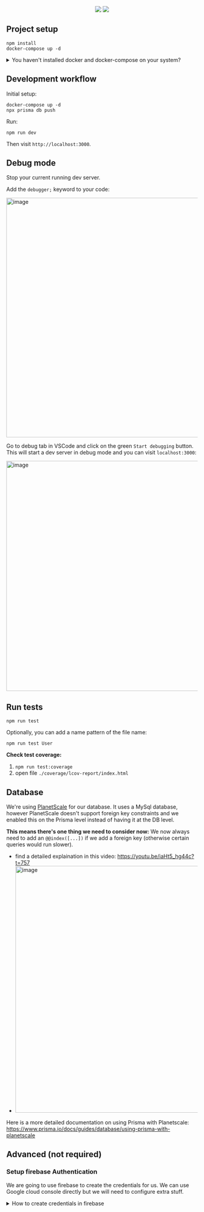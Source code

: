 <p align="center">
  <a href="https://codeclimate.com/github/Simba-City/nueno/maintainability"><img src="https://api.codeclimate.com/v1/badges/1e547d9b8a46c47be067/maintainability" /></a>
  <a href="https://codeclimate.com/github/Simba-City/nueno/test_coverage"><img src="https://api.codeclimate.com/v1/badges/1e547d9b8a46c47be067/test_coverage" /></a>
</p>

## Project setup

```
npm install
docker-compose up -d
```

<details>
<summary>You haven't installed docker and docker-compose on your system?</summary>

<a href="https://docs.docker.com/compose/install/">Here's an installation guide</a>

You'll only need these commands when using docker-compose:

```bash
# start running containers
docker-compose up -d

# shut-down running containers
docker-compose down

# list running containers
docker-compose ps
```

</details>

## Development workflow

Initial setup:

```
docker-compose up -d
npx prisma db push
```

Run:

```
npm run dev
```

Then visit `http://localhost:3000`.

## Debug mode

Stop your current running dev server.

Add the `debugger;` keyword to your code:

<img width="630" alt="image" src="https://user-images.githubusercontent.com/98182227/213936474-242c5a14-834c-43f1-bcf9-a2df0970bc76.png">

Go to debug tab in VSCode and click on the green `Start debugging` button. This will start a dev server in debug mode and you can visit `localhost:3000`:

<img width="605" alt="image" src="https://user-images.githubusercontent.com/98182227/213936429-98532f93-a142-417e-8188-f7b7c48e10f2.png">

## Run tests

```
npm run test
```

Optionally, you can add a name pattern of the file name:

```
npm run test User
```

**Check test coverage:**

1. `npm run test:coverage`
2. open file `./coverage/lcov-report/index.html`

## Database

We're using <a href="https://planetscale.com">PlanetScale</a> for our database. It uses a MySql database, however PlanetScale doesn't support foreign key constraints and we enabled this on the Prisma level instead of having it at the DB level.

**This means there's one thing we need to consider now:**
We now always need to add an `@@index([...])` if we add a foreign key (otherwise certain queries would run slower).

- find a detailed explaination in this video: https://youtu.be/iaHt5_hg44c?t=757
- <img width="649" alt="image" src="https://user-images.githubusercontent.com/98182227/174460965-250d111e-ae44-49e2-befd-30ba235114b9.png">

Here is a more detailed documentation on using Prisma with Planetscale: https://www.prisma.io/docs/guides/database/using-prisma-with-planetscale

## Advanced (not required)

### Setup firebase Authentication

We are going to use firebase to create the credentials for us. We can use Google cloud console directly but we will need to configure extra stuff.

<details>
<summary>How to create credentials in firebase</summary>

**Part 1:**

1. Go to firebase. Create a new account then click on add project.
2. Give a name for your app then you can leave everything as default and click next.
3. Go to the authentication tab in the sidebar. Click get started. Click on Google sign in and enable it. Now simply click on save.
4. If you click on edit again and open the Web SDK configuration accordion. You can see the credentials we need. I am showing my credentials for the demo but you shouldn’t show your credentials.
5. Now add the credentials to your `.env` file.

- <img width="612" alt="image" src="https://user-images.githubusercontent.com/98182227/174501714-304e2add-b736-4074-b755-d66b22323e76.png">

**Part 2:**

1. Stop and start your dev server `npm run dev`
2. Click on "Sign in with Google" in the app
3. You'll get an error screen. Now copy the link at which is at the bottom of the error and paste the link into a new tab. Scroll down and you will be able to see redirect URI’s.

- <img width="942" alt="image" src="https://user-images.githubusercontent.com/98182227/174501964-c5e89e2b-dc35-4b50-b43f-4b3dee8ff647.png">

4. Now click on ADD URI and add this: `http://localhost:3000/api/auth/callback/google`

- <img width="645" alt="image" src="https://user-images.githubusercontent.com/98182227/174501991-10581759-3751-41c9-a527-4af74d24da65.png">

5. Then click on save. If you try logging in. You can now log in.

</details>
